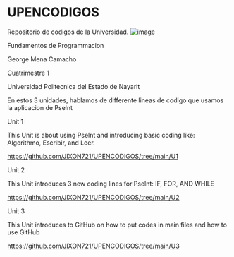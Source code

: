 # UPENCODIGOS
Repositorio de codigos de la Universidad.
![image](https://github.com/user-attachments/assets/2b289177-4ba3-4687-bcb1-4b547dddf417)


Fundamentos de Programmacion

George Mena Camacho

Cuatrimestre 1

Universidad Politecnica del Estado de Nayarit

En estos 3 unidades, hablamos de differente lineas de codigo que usamos la aplicacion de Pselnt

Unit 1

This Unit is about using Pselnt and introducing basic coding like: Algorithmo, Escribir, and Leer.

https://github.com/JIXON721/UPENCODIGOS/tree/main/U1

Unit 2

This Unit introduces 3 new coding lines for Pselnt: IF, FOR, AND WHILE

https://github.com/JIXON721/UPENCODIGOS/tree/main/U2

Unit 3

This Unit introduces to GitHub on how to put codes in main files and how to use GitHub

https://github.com/JIXON721/UPENCODIGOS/tree/main/U3
